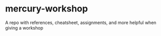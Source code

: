 # mercury-workshop
A repo with references, cheatsheet, assignments, and more helpful when giving a workshop
